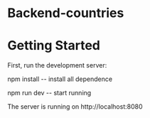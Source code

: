 # Backend-countries
# Getting Started
First, run the development server:

npm install -- install all dependence

npm run dev -- start running

The server is running on http://localhost:8080 
